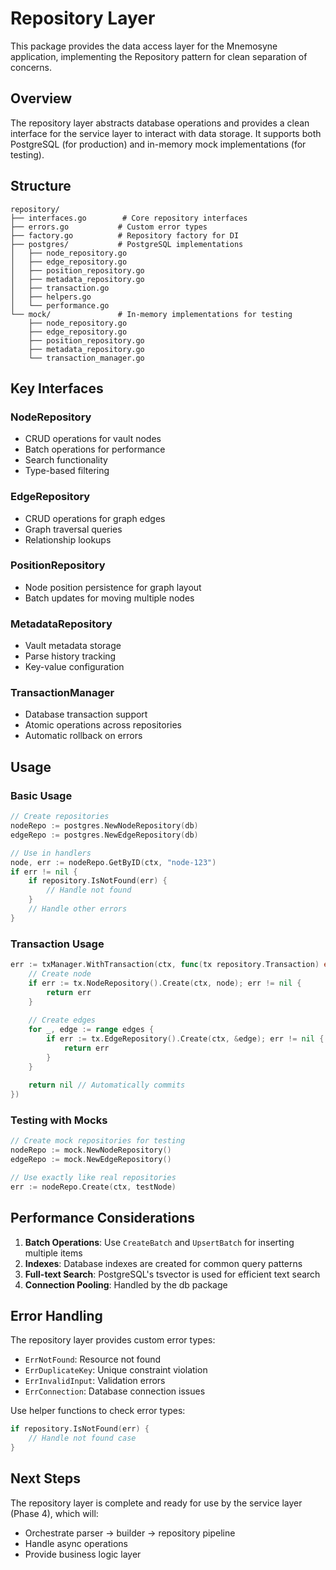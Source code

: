 # Repository Layer

This package provides the data access layer for the Mnemosyne application, implementing the Repository pattern for clean separation of concerns.

## Overview

The repository layer abstracts database operations and provides a clean interface for the service layer to interact with data storage. It supports both PostgreSQL (for production) and in-memory mock implementations (for testing).

## Structure

```
repository/
├── interfaces.go        # Core repository interfaces
├── errors.go           # Custom error types
├── factory.go          # Repository factory for DI
├── postgres/           # PostgreSQL implementations
│   ├── node_repository.go
│   ├── edge_repository.go
│   ├── position_repository.go
│   ├── metadata_repository.go
│   ├── transaction.go
│   ├── helpers.go
│   └── performance.go
└── mock/               # In-memory implementations for testing
    ├── node_repository.go
    ├── edge_repository.go
    ├── position_repository.go
    ├── metadata_repository.go
    └── transaction_manager.go
```

## Key Interfaces

### NodeRepository
- CRUD operations for vault nodes
- Batch operations for performance
- Search functionality
- Type-based filtering

### EdgeRepository
- CRUD operations for graph edges
- Graph traversal queries
- Relationship lookups

### PositionRepository
- Node position persistence for graph layout
- Batch updates for moving multiple nodes

### MetadataRepository
- Vault metadata storage
- Parse history tracking
- Key-value configuration

### TransactionManager
- Database transaction support
- Atomic operations across repositories
- Automatic rollback on errors

## Usage

### Basic Usage

```go
// Create repositories
nodeRepo := postgres.NewNodeRepository(db)
edgeRepo := postgres.NewEdgeRepository(db)

// Use in handlers
node, err := nodeRepo.GetByID(ctx, "node-123")
if err != nil {
    if repository.IsNotFound(err) {
        // Handle not found
    }
    // Handle other errors
}
```

### Transaction Usage

```go
err := txManager.WithTransaction(ctx, func(tx repository.Transaction) error {
    // Create node
    if err := tx.NodeRepository().Create(ctx, node); err != nil {
        return err
    }
    
    // Create edges
    for _, edge := range edges {
        if err := tx.EdgeRepository().Create(ctx, &edge); err != nil {
            return err
        }
    }
    
    return nil // Automatically commits
})
```

### Testing with Mocks

```go
// Create mock repositories for testing
nodeRepo := mock.NewNodeRepository()
edgeRepo := mock.NewEdgeRepository()

// Use exactly like real repositories
err := nodeRepo.Create(ctx, testNode)
```

## Performance Considerations

1. **Batch Operations**: Use `CreateBatch` and `UpsertBatch` for inserting multiple items
2. **Indexes**: Database indexes are created for common query patterns
3. **Full-text Search**: PostgreSQL's tsvector is used for efficient text search
4. **Connection Pooling**: Handled by the db package

## Error Handling

The repository layer provides custom error types:
- `ErrNotFound`: Resource not found
- `ErrDuplicateKey`: Unique constraint violation
- `ErrInvalidInput`: Validation errors
- `ErrConnection`: Database connection issues

Use helper functions to check error types:
```go
if repository.IsNotFound(err) {
    // Handle not found case
}
```

## Next Steps

The repository layer is complete and ready for use by the service layer (Phase 4), which will:
- Orchestrate parser → builder → repository pipeline
- Handle async operations
- Provide business logic layer